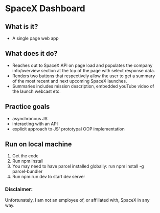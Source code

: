 # SpaceX Dashboard

## What is it?

- A single page web app

## What does it do?

- Reaches out to SpaceX API on page load and populates the company info/overview section at the top of the page with select response data.
- Renders two buttons that respectively allow the user to get a summary of the most recent and next upcoming SpaceX launches.
- Summaries includes mission description, embedded youTube video of the launch webcast etc.

## Practice goals

- asynchronous JS
- interacting with an API
- explicit approach to JS' prototypal OOP implementation

## Run on local machine

1. Get the code
2. Run npm install
3. You may need to have parcel installed globally: run npm install -g parcel-bundler
4. Run npm run dev to start dev server

### Disclaimer:

Unfortunately, I am not an employee of, or affiliated with, SpaceX in any way.

